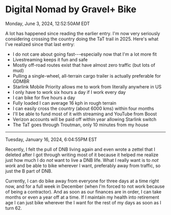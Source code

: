 # Digital Nomad by Gravel+ Bike

Monday, June 3, 2024, 12:52:50AM EDT

A lot has happened since reading the earlier entry. I'm now very seriously considering crossing the country doing the TaT trail in 2025. Here's what I've realized since that last entry:

* I do not care about going fast---especially now that I'm a lot more fit
* Livestreaming keeps it fun and safe
* Mostly off-road routes exist that have almost zero traffic (but lots of mud)
* Pulling a single-wheel, all-terrain cargo trailer is actually preferable for GDMBR
* Starlink Mobile Priority allows me to work from literally anywhere in US
* I only have to work six hours a day if I work every day
* I can bike for five hours a day
* Fully loaded I can average 16 kph in rough terrain
* I can easily cross the country (about 6000 kms) within four months
* I'll be able to fund most of it with streaming and YouTube from Boost
* Verizon accounts will be paid off within year allowing Starlink switch
* The TaT goes through Troutman, only 10 minutes from my house

----

Tuesday, January 16, 2024, 6:04:55PM EST

Recently, I felt the pull of DNB living again and even wrote a zettel that I deleted after I got through writing most of it because it helped me realize just how much I do *not* want to live a DNB life. What I really want is to *not work* and be able to bike wherever I want, preferably away from traffic, so just the B part of DNB.

Currently, I can do bike away from everyone for three days at a time right now, and for a full week in December (when I'm forced to not work because of being a contractor). And as soon as our finances are in order, I can take months or even a year off at a time. If I maintain my health into retirement age I can just bike wherever the I want for the rest of my days as soon as I turn 62.
